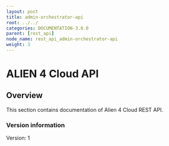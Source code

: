```yaml
---
layout: post
title: admin-orchestrator-api
root: ../../
categories: DOCUMENTATION-3.0.0
parent: [rest_api]
node_name: rest_api_admin-orchestrator-api
weight: 3
---
```


# ALIEN 4 Cloud API

## Overview
This section contains documentation of Alien 4 Cloud REST API.

### Version information
Version: 1


